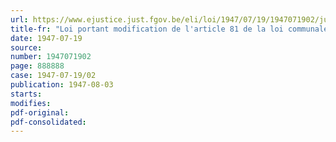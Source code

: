 ```yaml
---
url: https://www.ejustice.just.fgov.be/eli/loi/1947/07/19/1947071902/justel
title-fr: "Loi portant modification de l'article 81 de la loi communale"
date: 1947-07-19
source:
number: 1947071902
page: 888888
case: 1947-07-19/02
publication: 1947-08-03
starts:
modifies:
pdf-original:
pdf-consolidated:
---
```


